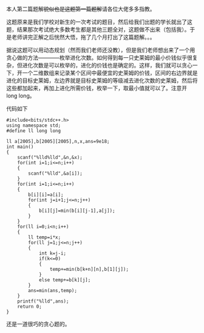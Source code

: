本人第二篇题解~~貌似也是这题第一篇题解~~请各位大佬多多指教。

这题原来是我们学校对新生的一次考试的题目，然后给我们出题的学长就出了这题，结果那次考试绝大多数考生都是其他三题全对，这题做不出来（包括我）。于是老师讲完正解之后恍然大悟，拖了几个月打出了这篇题解。。。

据说这题可以用动态规划（然而我们老师还没教），但是我们老师想出来了一个用贪心做的方法————枚举进化次数。如何得到每一只史莱姆的最小价钱似乎很复杂，但进化次数是可以枚举的，进化的价钱也是确定的。这样，我们就可以贪心一下，开一个二维数组来记录某个区间中最便宜的史莱姆的价钱，区间的右边界就是进化的目标史莱姆，左边界就是目标史莱姆的等级减去进化次数的史莱姆，然后将这些都加起来，再加上进化所需价钱，枚举一下，取最小值就可以了。注意开long long。

代码如下

```
#include<bits/stdc++.h>
using namespace std;
#define ll long long

ll a[2005],b[2005][2005],n,x,ans=9e18;
int main()
{
	scanf("%lld%lld",&n,&x);
	for(int i=1;i<=n;i++)
	{
		scanf("%lld",&a[i]);
	}
	for(int i=1;i<=n;i++)
	{
		b[i][i]=a[i];
		for(int j=i+1;j<=n;j++)
		{
			b[i][j]=min(b[i][j-1],a[j]);
		}
	}
	for(ll i=0;i<n;i++)
	{
		ll temp=i*x;
		for(ll j=1;j<=n;j++)
		{
			int k=j-i;
			if(k<=0)
            {
            	temp+=min(b[k+n][n],b[1][j]);
            }
			else temp+=b[k][j];
		}
		ans=min(ans,temp);
	}
	printf("%lld",ans);
	return 0;
}
```

还是一道很巧的贪心题的。